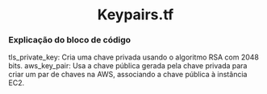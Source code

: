 <h1 align=center>Keypairs.tf</h1>

### Explicação do bloco de código

tls_private_key: Cria uma chave privada usando o algoritmo RSA com 2048 bits.
aws_key_pair: Usa a chave pública gerada pela chave privada para criar um par de chaves na AWS, associando a chave pública à instância EC2.
